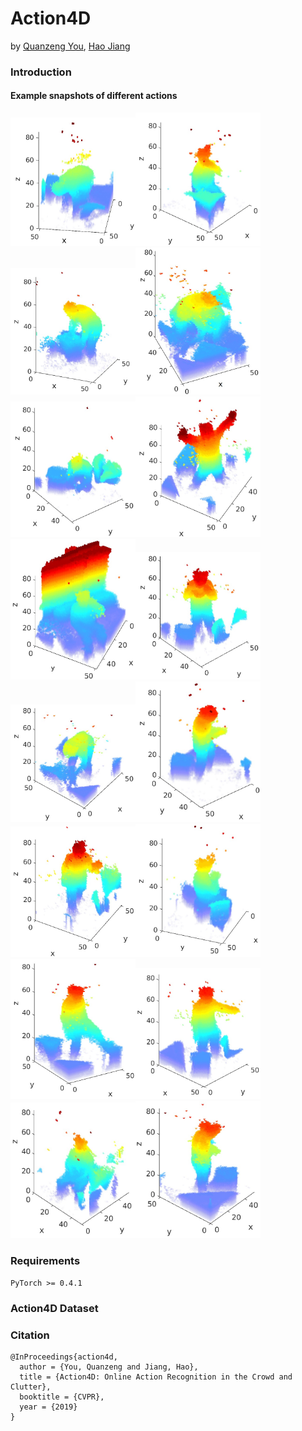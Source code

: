 # Action4D

by [Quanzeng You](http://cs.rochester.edu/u/qyou/), [Hao Jiang](http://hao-jiang.net)

### Introduction

#### Example snapshots of different actions

<img src="figures/actions/bend.jpg" alt="Bending" width="200"><img src="figures/actions/drink.jpg" alt="Drinking" width="200"><img src="figures/actions/lift.jpg" alt="Lifting" width="200"><img src="figures/actions/push.jpg" alt="Pushing/Pulling" width="200"><img src="figures/actions/squat.jpg" alt="Squatting" width="200"><img src="figures/actions/yawn.jpg" alt="yawning" width="200"><img src="figures/actions/call.jpg" alt="Calling" width="200"><img src="figures/actions/eat.jpg" alt="Eating" width="200">
<img src="figures/actions/open_drawer.jpg" alt="Opening Drawer" width="200"><img src="figures/actions/read.jpg" alt="Read" width="200"><img src="figures/actions/wave.jpg" alt="Waving" width="200"><img src="figures/actions/clap.jpg" alt="Clapping" width="200"><img src="figures/actions/kick.jpg" alt="Kicking" width="200"><img src="figures/actions/point.jpg" alt="Pointing" width="200"><img src="figures/actions/sit.jpg" alt="Sitting" width="200"><img src="figures/actions/web.jpg" alt="Browsing cell phone" width="200">
### Requirements
```
PyTorch >= 0.4.1
```
### Action4D Dataset

### Citation

    @InProceedings{action4d,
      author = {You, Quanzeng and Jiang, Hao},
      title = {Action4D: Online Action Recognition in the Crowd and Clutter},
      booktitle = {CVPR},
      year = {2019}
    }
